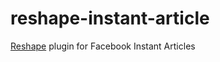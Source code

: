 # reshape-instant-article
[Reshape](https://github.com/reshape/reshape) plugin for Facebook Instant Articles
